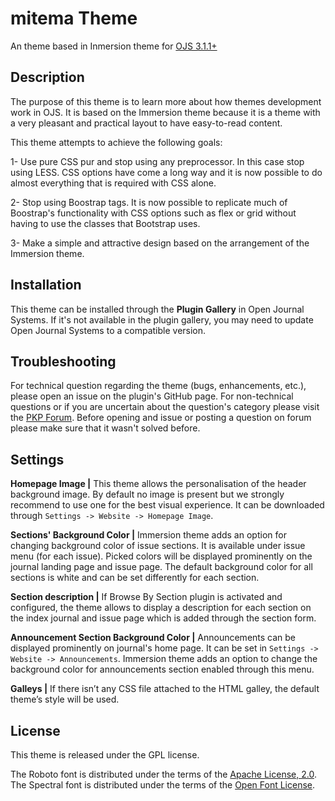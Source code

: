 # mitema Theme
An  theme based in Inmersion theme for [OJS 3.1.1+](https://pkp.sfu.ca/ojs/)


## Description
The purpose of this theme is to learn more about how themes development work in OJS. It is based on the Immersion theme because it is a theme with a very pleasant and practical layout to have easy-to-read content.

This theme attempts to achieve the following goals:

1- Use pure CSS pur and stop using any preprocessor. In this case stop using LESS. CSS options have come a long way and it is now possible to do almost everything that is required with CSS alone.

2- Stop using Boostrap tags. It is now possible to replicate much of Boostrap's functionality with CSS options such as flex or grid without having to use the classes that Bootstrap uses.

3- Make a simple and attractive design based on the arrangement of the Immersion theme.

## Installation
This theme can be installed through the **Plugin Gallery** in Open Journal Systems. If it's not available in the plugin gallery, you may need to update Open Journal Systems to a compatible version.


## Troubleshooting
For technical question regarding the theme (bugs, enhancements, etc.), please open an issue on the plugin's GitHub page. For non-technical questions or if you are uncertain about the question's category please visit the [PKP Forum](https://forum.pkp.sfu.ca/). Before opening and issue or posting a question on forum please make sure that it wasn't solved before.

## Settings
**Homepage Image |** This theme allows the personalisation of the header background image. By default no image is present but we strongly recommend to use one for the best visual experience. It can be downloaded through `Settings -> Website -> Homepage Image`.

**Sections' Background Color |** Immersion theme adds an option for changing background color of issue sections. It is available under issue menu (for each issue). Picked colors will be displayed prominently on the journal landing page and issue page. The default background color for all sections is white and can be set differently for each section.

**Section description |** If Browse By Section plugin is activated and configured, the theme allows to display a description for each section on the index journal and issue page which is added through the section form.

**Announcement Section Background Color |** Announcements can be displayed prominently on journal's home page. It can be set in `Settings -> Website -> Announcements`. Immersion theme adds an option to change the background color for announcements section enabled through this menu.

**Galleys |** If there isn’t any CSS file attached to the HTML galley, the default theme’s style will be used.

## License
This theme is released under the GPL license.

The Roboto font is distributed under the terms of the [Apache License, 2.0](http://www.apache.org/licenses/LICENSE-2.0). The Spectral font is distributed under the terms of the [Open Font License](https://scripts.sil.org/cms/scripts/page.php?site_id=nrsi&id=OFL).


